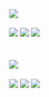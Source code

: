 ## [<img src="https://img.shields.io/badge/dynamic/json?color=%23000&label=codewars&labelColor=333333&style=for-the-badge&prefix=%20total%20&query=codeChallenges.totalCompleted&suffix=%20solved%20&url=https%3A%2F%2Fwww.codewars.com%2Fapi%2Fv1%2Fusers%2Fkrapjost&logo=codewars&logoColor=B92F21"/>](https://www.codewars.com/users/krapjost)
[<img src="https://img.shields.io/badge/dynamic/json?color=F7DF1E&label=rank&labelColor=333333&style=flat-square&prefix=%F0%9F%92%A8%20&query=ranks.languages.javascript.name&url=https%3A%2F%2Fwww.codewars.com%2Fapi%2Fv1%2Fusers%2Fkrapjost&logo=javascript&logoColor=F7DF1E&logoWidth=20"/>](https://www.codewars.com/users/krapjost)
[<img src="https://img.shields.io/badge/dynamic/json?color=00add8&label=rank&labelColor=333333&style=flat-square&prefix=%F0%9F%8D%A7%20&query=ranks.languages.go.name&url=https%3A%2F%2Fwww.codewars.com%2Fapi%2Fv1%2Fusers%2Fkrapjost&logo=go&logoColor=00add8&logoWidth=20"/>](https://www.codewars.com/users/krapjost)
[<img src="https://img.shields.io/badge/dynamic/json?color=3776AB&label=rank&labelColor=333333&style=flat-square&prefix=%F0%9F%90%A3%20&query=ranks.languages.python.name&url=https%3A%2F%2Fwww.codewars.com%2Fapi%2Fv1%2Fusers%2Fkrapjost&logo=python&logoColor=3776AB&logoWidth=20"/>](https://www.codewars.com/users/krapjost)


# [<img src="https://img.shields.io/badge/dynamic/json?color=%23000&label=leetcode&labelColor=333333&style=for-the-badge&prefix=%20total%20&query=num_solved&suffix=%20solved%20&url=https%3A%2F%2Fleetcode.com%2Fapi%2Fproblems%2Falgorithms%2F%3Fuser_name%3Dkrapjost&logo=LeetCode&logoColor=FFA116"/>](https://leetcode.com/krapjost/)
<img src="https://img.shields.io/badge/dynamic/json?color=f5da42&label=easy&labelColor=333333&style=flat-square&prefix=solved%20&query=ac_easy&url=https://leetcode.com/api/problems/algorithms/?user_name=krapjost"/> <img src="https://img.shields.io/badge/dynamic/json?color=ed6028&label=medium&labelColor=333333&style=flat-square&prefix=solved%20&query=ac_medium&url=https://leetcode.com/api/problems/algorithms/?user_name=krapjost"/> <img src="https://img.shields.io/badge/dynamic/json?color=ba1f1a&label=hard&labelColor=333333&style=flat-square&prefix=solved%20&query=ac_hard&url=https://leetcode.com/api/problems/algorithms/?user_name=krapjost"/>
